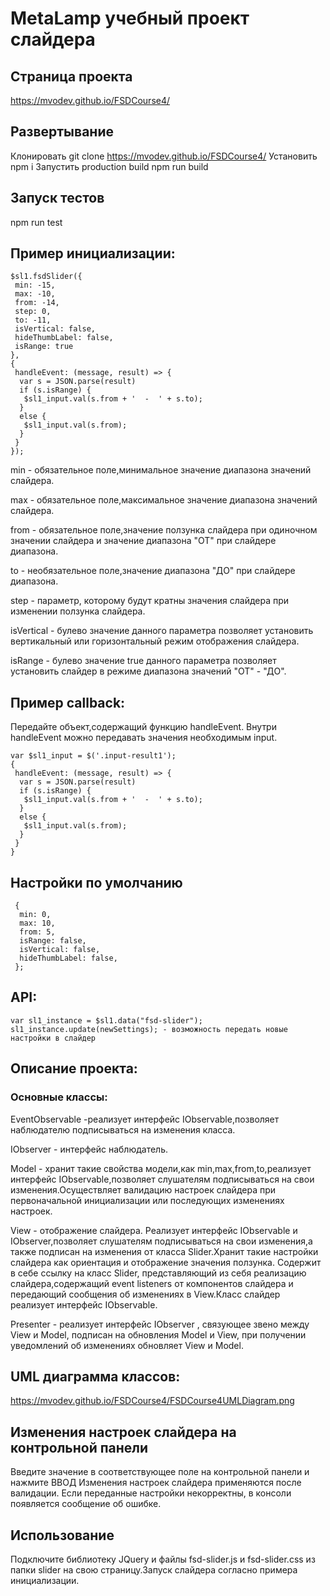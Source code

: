 # MetaLamp учебный проект слайдера
## Страница проекта
https://mvodev.github.io/FSDCourse4/
## Развертывание
Клонировать
git clone https://mvodev.github.io/FSDCourse4/
Установить
npm i
Запустить production build
npm run build
## Запуск тестов
npm run test
## Пример инициализации:
```
$sl1.fsdSlider({
 min: -15,
 max: -10,
 from: -14,
 step: 0,
 to: -11,
 isVertical: false,
 hideThumbLabel: false,
 isRange: true
}, 
{
 handleEvent: (message, result) => {
  var s = JSON.parse(result)
  if (s.isRange) {
   $sl1_input.val(s.from + '  -  ' + s.to);
  }
  else {
   $sl1_input.val(s.from);
  }
 }
});
```
min - обязательное поле,минимальное значение диапазона значений слайдера.

max - обязательное поле,максимальное значение диапазона значений слайдера.

from - обязательное поле,значение ползунка слайдера при одиночном значении слайдера
и значение диапазона "ОТ" при слайдере диапазона.

to - необязательное поле,значение диапазона "ДО" при слайдере диапазона.

step - параметр, которому будут кратны значения слайдера при изменении ползунка слайдера.

isVertical - булево значение данного параметра позволяет установить вертикальный или горизонтальный режим отображения слайдера.

isRange - булево значение true данного параметра позволяет установить слайдер в режиме диапазона значений "ОТ" - "ДО".


## Пример callback:
Передайте объект,содержащий функцию handleEvent.
Внутри handleEvent можно передавать значения необходимым input.
```
var $sl1_input = $('.input-result1');
{
 handleEvent: (message, result) => {
  var s = JSON.parse(result)
  if (s.isRange) {
   $sl1_input.val(s.from + '  -  ' + s.to);
  }
  else {
   $sl1_input.val(s.from);
  }
 }
}
```
## Настройки по умолчанию
```
 {
  min: 0,
  max: 10,
  from: 5,
  isRange: false,
  isVertical: false,
  hideThumbLabel: false,
 };
 ```
 ## API:
 ```
 var sl1_instance = $sl1.data("fsd-slider");
 sl1_instance.update(newSettings); - возможность передать новые настройки в слайдер
 ```
## Описание проекта:
### Основные классы:
 EventObservable -реализует интерфейс IObservable,позволяет наблюдателю подписываться на изменения класса.

 IObserver - интерфейс наблюдатель.

 Model - хранит такие свойства модели,как min,max,from,to,реализует интерфейс IObservable,позволяет слушателям подписываться на свои изменения.Осуществляет валидацию настроек слайдера при первоначальной инициализации или последующих изменениях настроек.

 View - отображение слайдера. Реализует интерфейс IObservable и IObserver,позволяет слушателям подписываться на свои изменения,а также подписан на изменения от класса Slider.Хранит такие настройки слайдера как ориентация и отображение значения ползунка.
 Содержит в себе ссылку на класс Slider, представляющий из себя реализацию слайдера,содержащий event listeners от компонентов слайдера и передающий сообщения об изменениях в View.Класс слайдер 
 реализует интерфейс IObservable.

 Presenter - реализует интерфейс IObserver , связующее звено между View и Model, подписан на обновления Model и View, при получении уведомлений об изменениях обновляет View и Model.

 ## UML диаграмма классов:
 https://mvodev.github.io/FSDCourse4/FSDCourse4UMLDiagram.png

 ## Изменения настроек слайдера на контрольной панели
 Введите значение в соответствующее поле на контрольной панели и нажмите ВВОД 
 Изменения настроек слайдера применяются после валидации. Если переданные настройки некорректны, в консоли появляется сообщение об ошибке.

 
 ## Использование
 Подключите библиотеку JQuery и файлы fsd-slider.js и fsd-slider.css из папки slider на свою страницу.Запуск слайдера согласно примера инициализации.